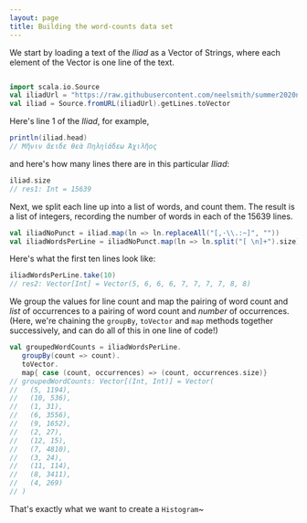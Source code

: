 ```yaml
---
layout: page
title: Building the word-counts data set
---
```



We start by loading a text of the *Iliad* as a Vector of Strings, where each element of the Vector is one line of the text.  

```scala

import scala.io.Source
val iliadUrl = "https://raw.githubusercontent.com/neelsmith/summer2020nbs/master/data/iliad-dipl.txt"
val iliad = Source.fromURL(iliadUrl).getLines.toVector
```




Here's line 1 of the *Iliad*, for example,

```scala
println(iliad.head)
// Μῆνιν ἄειδε θεὰ Πηληϊάδεω Ἀχιλῆος
```

and here's how many lines there are in this particular *Iliad*:
```scala
iliad.size
// res1: Int = 15639
```

Next, we split each line up into a list of words, and count them.  The result is a list of integers, recording the number of words in each of the 15639 lines.
```scala
val iliadNoPunct = iliad.map(ln => ln.replaceAll("[,·\\.:~]", ""))
val iliadWordsPerLine = iliadNoPunct.map(ln => ln.split("[ \n]+").size)
```

Here's what the first ten lines look like:

```scala
iliadWordsPerLine.take(10)
// res2: Vector[Int] = Vector(5, 6, 6, 6, 7, 7, 7, 7, 8, 8)
```

We group the values for line count and map the pairing of word count and *list* of occurrences to a pairing of word count and *number* of occurrences.  (Here, we're chaining the `groupBy`, `toVector` and `map` methods together successively, and can do all of this in one line of code!)

```scala
val groupedWordCounts = iliadWordsPerLine.
   groupBy(count => count).
   toVector.
   map{ case (count, occurrences) => (count, occurrences.size)}
// groupedWordCounts: Vector[(Int, Int)] = Vector(
//   (5, 1194),
//   (10, 536),
//   (1, 31),
//   (6, 3556),
//   (9, 1652),
//   (2, 27),
//   (12, 15),
//   (7, 4810),
//   (3, 24),
//   (11, 114),
//   (8, 3411),
//   (4, 269)
// )
```

That's exactly what we want to create a `Histogram`~
